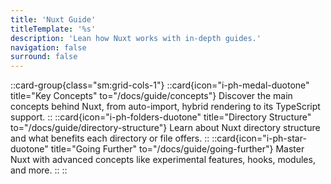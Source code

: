 ```yaml
---
title: 'Nuxt Guide'
titleTemplate: '%s'
description: 'Lean how Nuxt works with in-depth guides.'
navigation: false
surround: false
---
```


::card-group{class="sm:grid-cols-1"}
  ::card{icon="i-ph-medal-duotone" title="Key Concepts" to="/docs/guide/concepts"}
  Discover the main concepts behind Nuxt, from auto-import, hybrid rendering to its TypeScript support.
  ::
  ::card{icon="i-ph-folders-duotone" title="Directory Structure" to="/docs/guide/directory-structure"}
  Learn about Nuxt directory structure and what benefits each directory or file offers.
  ::
  ::card{icon="i-ph-star-duotone" title="Going Further" to="/docs/guide/going-further"}
  Master Nuxt with advanced concepts like experimental features, hooks, modules, and more.
  ::
::
